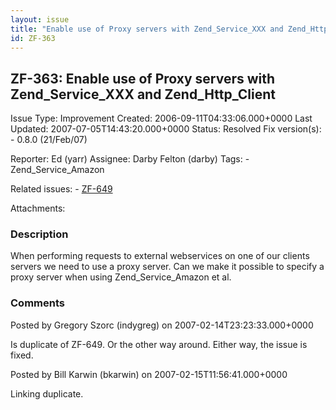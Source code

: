 ```yaml
---
layout: issue
title: "Enable use of Proxy servers with Zend_Service_XXX and Zend_Http_Client"
id: ZF-363
---
```


ZF-363: Enable use of Proxy servers with Zend\_Service\_XXX and Zend\_Http\_Client
----------------------------------------------------------------------------------

 Issue Type: Improvement Created: 2006-09-11T04:33:06.000+0000 Last Updated: 2007-07-05T14:43:20.000+0000 Status: Resolved Fix version(s): - 0.8.0 (21/Feb/07)
 
 Reporter:  Ed (yarr)  Assignee:  Darby Felton (darby)  Tags: - Zend\_Service\_Amazon
 
 Related issues: - [ZF-649](/issues/browse/ZF-649)
 
 Attachments: 
### Description

When performing requests to external webservices on one of our clients servers we need to use a proxy server. Can we make it possible to specify a proxy server when using Zend\_Service\_Amazon et al.

 

 

### Comments

Posted by Gregory Szorc (indygreg) on 2007-02-14T23:23:33.000+0000

Is duplicate of ZF-649. Or the other way around. Either way, the issue is fixed.

 

 

Posted by Bill Karwin (bkarwin) on 2007-02-15T11:56:41.000+0000

Linking duplicate.

 

 
